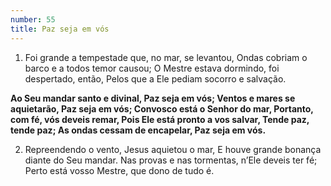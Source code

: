 ```yaml
---
number: 55
title: Paz seja em vós
---
```


1. Foi grande a tempestade que, no mar, se levantou,
  Ondas cobriam o barco e a todos temor causou;
  O Mestre estava dormindo, foi despertado, então,
  Pelos que a Ele pediam socorro e salvação.

  __Ao Seu mandar santo e divinal,
  Paz seja em vós;
  Ventos e mares se aquietarão,
  Paz seja em vós;
  Convosco está o Senhor do mar,
  Portanto, com fé, vós deveis remar,
  Pois Ele está pronto a vos salvar,
  Tende paz, tende paz;
  As ondas cessam de encapelar,
  Paz seja em vós.__

2. Repreendendo o vento, Jesus aquietou o mar,
  E houve grande bonança diante do Seu mandar.
  Nas provas e nas tormentas, n’Ele deveis ter fé;
  Perto está vosso Mestre, que dono de tudo é.
